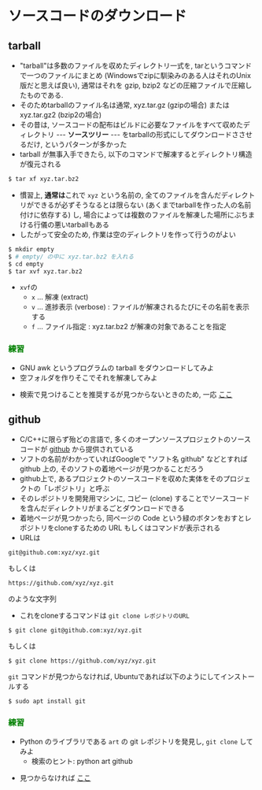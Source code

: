 <div style="counter-reset: h1 2;"></div>

# ソースコードのダウンロード

## tarball

* "tarball"は多数のファイルを収めたディレクトリ一式を, tarというコマンドで一つのファイルにまとめ (Windowsでzipに馴染みのある人はそれのUnix版だと思えば良い), 通常はそれを gzip, bzip2 などの圧縮ファイルで圧縮したものである. 
* そのためtarballのファイル名は通常, xyz.tar.gz (gzipの場合) または xyz.tar.gz2 (bzip2の場合)
* その昔は, ソースコードの配布はビルドに必要なファイルをすべて収めたディレクトリ --- **ソースツリー** --- をtarballの形式にしてダウンロードささせるだけ, というパターンが多かった
* tarball が無事入手できたら, 以下のコマンドで解凍するとディレクトリ構造が復元される
```bash
$ tar xf xyz.tar.bz2
```
* 慣習上, **通常は**これで `xyz` という名前の, 全てのファイルを含んだディレクトリができるが必ずそうなるとは限らない (あくまでtarballを作った人の名前付けに依存する) し, 場合によっては複数のファイルを解凍した場所にぶちまける行儀の悪いtarballもある
* したがって安全のため, 作業は空のディレクトリを作って行うのがよい
```bash
$ mkdir empty
$ # empty/ の中に xyz.tar.bz2 を入れる
$ cd empty
$ tar xvf xyz.tar.bz2
```

* `xvf`の
  * `x` ... 解凍 (extract)
  * `v` ... 進捗表示 (verbose) : ファイルが解凍されるたびにその名前を表示する
  * `f` ... ファイル指定 : xyz.tar.bz2 が解凍の対象であることを指定

### <font color="green">練習</font>

+ GNU awk というプログラムの tarball をダウンロードしてみよ
+ 空フォルダを作りそこでそれを解凍してみよ

* 検索で見つけることを推奨するが見つからないときのため, 一応 [ここ](https://www.gnu.org/software/gawk/)

## github

* C/C++に限らず殆どの言語で, 多くのオープンソースプロジェクトのソースコードが [github](https://github.com/) から提供されている
* ソフトの名前がわかっていればGoogleで "ソフト名 github" などとすれば github 上の, そのソフトの着地ページが見つかることだろう
* github上で, あるプロジェクトのソースコードを収めた実体をそのプロジェクトの「レポジトリ」と呼ぶ
* そのレポジトリを開発用マシンに, コピー (clone) することでソースコードを含んだディレクトリがまるごとダウンロードできる
* 着地ページが見つかったら, 同ページの Code という緑のボタンをおすとレポジトリをcloneするための URL もしくはコマンドが表示される
* URLは 
```
git@github.com:xyz/xyz.git
```
もしくは
```
https://github.com/xyz/xyz.git
```
のような文字列
* これをcloneするコマンドは `git clone レポジトリのURL`
```
$ git clone git@github.com:xyz/xyz.git
```
もしくは
```
$ git clone https://github.com/xyz/xyz.git
```

`git` コマンドが見つからなければ, Ubuntuであれば以下のようにしてインストールする

```
$ sudo apt install git
```

### <font color="green">練習</font>

+ Python のライブラリである `art` の git レポジトリを発見し, `git clone` してみよ
  * 検索のヒント: python art github 
* 見つからなければ [ここ](https://github.com/sepandhaghighi/art)

